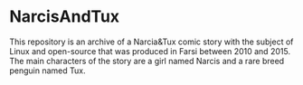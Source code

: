 # NarcisAndTux
This repository is an archive of a Narcia&Tux comic story with the subject of Linux and open-source that was produced in Farsi between 2010 and 2015. The main characters of the story are a girl named Narcis and a rare breed penguin named Tux.
